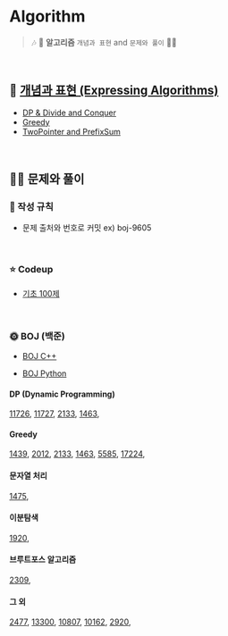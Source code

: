 # Algorithm 

> 🎶 🛬 **알고리즘** `개념과 표현` and `문제와 풀이`  🛬🎶

<br>

## 📝 [개념과 표현 (Expressing Algorithms)](https://github.com/devAon/Algorithm/tree/master/Expressing%20Algorithms)
* [DP & Divide and Conquer](https://github.com/devAon/Algorithm/blob/master/Expressing%20Algorithms/DP%20%26%20Divide%20and%20Conquer.md)
* [Greedy](https://github.com/devAon/Algorithm/blob/master/Expressing%20Algorithms/Greedy.md)
* [TwoPointer and PrefixSum](https://github.com/devAon/Algorithm/blob/master/Expressing%20Algorithms/TwoPointer%20and%20PrefixSum.md)
  
<br>

## 👩‍💻 문제와 풀이

### 📌 작성 규칙

* 문제 출처와 번호로 커밋 ex) boj-9605


<br>

### ⭐ Codeup

* [기초 100제](https://github.com/devAon/Algorithm/tree/master/Codeup-Python)

<br>

### 🌞 BOJ (백준)

* [BOJ C++](https://github.com/devAon/Algorithm/tree/master/BOJ-C%2B%2B)

* [BOJ Python](https://github.com/devAon/Algorithm/tree/master/BOJ-Python)



#### DP (Dynamic Programming)
[11726](https://github.com/devAon/Algorithm/blob/master/BOJ-C%2B%2B/boj-11726.md), 
[11727](https://github.com/devAon/Algorithm/blob/master/BOJ-C%2B%2B/boj-11727.md), 
[2133](https://github.com/devAon/Algorithm/blob/master/BOJ-C%2B%2B/boj-2133.md), 
[1463](https://github.com/devAon/Algorithm/blob/master/BOJ-C%2B%2B/boj-1463.md), 

#### Greedy
[1439](https://github.com/devAon/Algorithm/blob/master/BOJ-Python/boj-1439.md), 
[2012](https://github.com/devAon/Algorithm/blob/master/BOJ-Python/boj-2012.md), 
[2133](https://github.com/devAon/Algorithm/blob/master/BOJ-C%2B%2B/boj-2133.md), 
[1463](https://github.com/devAon/Algorithm/blob/master/BOJ-C%2B%2B/boj-1463.md), 
[5585](https://github.com/devAon/Algorithm/blob/master/BOJ-Python/boj-5585.md), 
[17224](https://github.com/devAon/Algorithm/blob/master/BOJ-C%2B%2B/boj-17224.cpp), 

#### 문자열 처리
[1475](https://github.com/devAon/Algorithm/blob/master/BOJ-C%2B%2B/boj-1475.md), 

#### 이분탐색
[1920](https://github.com/devAon/Algorithm/blob/master/BOJ-C%2B%2B/boj-1920.cpp), 

#### 브루트포스 알고리즘
[2309](https://github.com/devAon/Algorithm/blob/master/BOJ-C%2B%2B/boj-2309.cpp), 

#### 그 외
[2477](), 
[13300](https://github.com/devAon/Algorithm/blob/master/BOJ-C%2B%2B/boj-13300.md), 
[10807](https://github.com/devAon/Algorithm/blob/master/BOJ-C%2B%2B/boj-10807.md), 
[10162](https://github.com/devAon/Algorithm/blob/master/BOJ-C%2B%2B/boj-10162.md), 
[2920](https://github.com/devAon/Algorithm/blob/master/BOJ-Python/boj-2920.md), 
